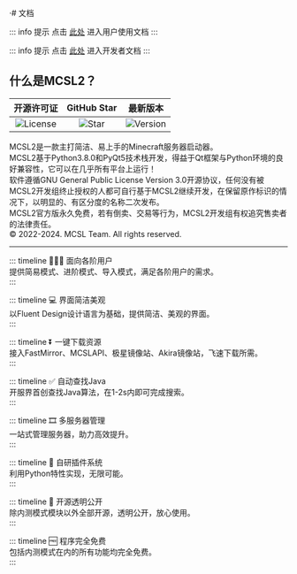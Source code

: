 ·# 文档

::: info 提示
点击 [此处](user/) 进入用户使用文档
:::

::: info 提示
点击 [此处](dev/) 进入开发者文档
:::

## 什么是MCSL2？  

| 开源许可证 | GitHub Star | 最新版本 |
| :--: | :--: | :--: |
|![License](https://img.shields.io/github/license/MCSLTeam/MCSL2?style=for-the-badge "License") |![Star](https://img.shields.io/github/stars/MCSLTeam/MCSL2?style=for-the-badge "Star") |![Version](https://img.shields.io/github/v/tag/MCSLTeam/MCSL2?label=ver&style=for-the-badge "Version") |

MCSL2是一款主打简洁、易上手的Minecraft服务器启动器。  
MCSL2基于Python3.8.0和PyQt5技术栈开发，得益于Qt框架与Python环境的良好兼容性，它可以在几乎所有平台上运行！  
软件遵循GNU General Public License Version 3.0开源协议，任何没有被MCSL2开发组终止授权的人都可自行基于MCSL2继续开发，在保留原作标识的情况下，以明显的、有区分度的名称二次发布。  
MCSL2官方版永久免费，若有倒卖、交易等行为，MCSL2开发组有权追究售卖者的法律责任。  
© 2022-2024. MCSL Team. All rights reserved.
___

::: timeline 👨🏻‍💻 面向各阶用户  
提供简易模式、进阶模式、导入模式，满足各阶用户的需求。  
:::

::: timeline 💻 界面简洁美观  
以Fluent Design设计语言为基础，提供简洁、美观的界面。  
:::

::: timeline ⏬ 一键下载资源  
接入FastMirror、MCSLAPI、极星镜像站、Akira镜像站，飞速下载所需。  
:::

::: timeline ✅ 自动查找Java  
开服界首创查找Java算法，在1-2s内即可完成搜索。  
:::

::: timeline 🎞️ 多服务器管理  
一站式管理服务器，助力高效提升。  
:::

::: timeline 🔧 自研插件系统  
利用Python特性实现，无限可能。  
:::

::: timeline 🚪 开源透明公开  
除内测模式模块以外全部开源，透明公开，放心使用。  
:::

::: timeline 🆓 程序完全免费  
包括内测模式在内的所有功能均完全免费。  
:::
